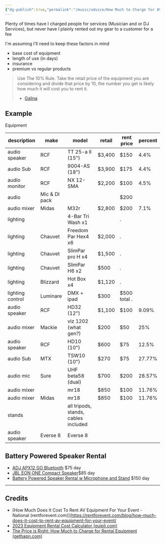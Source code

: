 ```yaml
---
{"dg-publish":true,"permalink":"/music/advice/How Much to Charge for AV Rentals/","created":"2024-07-11T17:44:09.000-05:00","updated":"2024-07-11T17:44:09.000-05:00"}
---
```


Plenty of times have I charged people for services (Musician and or DJ Services), but never have I plainly rented out my gear to a customer for a fee

I'm assuming I'll need to keep these factors in mind
- base cost of equipment 
- length of use (in days)
- insurance 
- premium vs regular products

> Use The 10% Rule. Take the retail price of the equipment you are considering and divide that price by 10, the number you get is likely how much it will cost you to rent it.
> - [Galina](https://rentforevent.com/blog/how-much-does-it-cost-to-rent-av-equipment-for-your-event/)


## Example
Equipment

| description      | make          | model                                | retail | rent price   | percent |
| ---------------- | ------------- | ------------------------------------ | ------ | ------------ | ------- |
| audio speaker    | RCF           | TT 25-a II (15")                     | $3,400 | $150         | 4.4%    |
| audio Sub        | RCF           | 9004-AS (18")                        | $3,900 | $175         | 4.4%    |
| audio monitor    | RCF           | NX 12-SMA                            | $2,200 | $100         | 4.5%    |
| audio            | Mic & DI pack |                                      |        | $200         |         |
| audio mixer      | Midas         | M32r                                 | $2,800 | $200         | 7.1%    |
| lighting         |               | 4-Bar Tri Wash   x1                  |        | .            |         |
| lighting         | Chauvet       | Freedom Par Hex4 x6                  | $2,000 | .            |         |
| lighting         | Chauvet       | SlimPar pro H              x4        | $1,500 | .            |         |
| lighting         | Chauvet       | SlimPar H6                 x2        | $500   | .            |         |
| lighting         | Blizzard      | Hot Box x4                           | $1,120 | .            |         |
| lighting control | Luminare      | DMX  + ipad                          | $300   | $500 total . |         |
| audio speaker    | RCF           | HD32 (12")                           | $1,100 | $100         | 9.09%   |
| audio mixer      | Mackie        | vlz 1202   (what gen?)               | $200   | $50          | 25%     |
| audio speaker    | RCF           | HD10 (10")                           | $600   | $75          | 12.5%   |
| audio Sub        | MTX           | TSW10 (10")                          | $270   | $75          | 27.77%  |
| audio mic        | Sure          | UHF beta58 (dual)                    | $700   | $200         | 28.57%  |
| audio mixer      |               | mr18                                 | $850   | $100         | 11.76%  |
| audio mixer      | Midas         | mr18                                 | $850   | $100         | 11.76%  |
| stands           |               | all tripods, stands, cables included |        |              |         |
| audio speaker    | Everse 8      | Everse 8                             |        |              |         |

## Battery Powered Speaker Rental
- [ADJ APX12 GO Bluetooth](https://proavrentals.net/products/rent-speaker-adj-apx12-go-bt) $75 day
- [JBL EON ONE Compact Speaker](https://rentforevent.com/product/jbl-eon-one-compact-speaker-pa-system/)$85 day
- [Battery Powered Speaker Rental w Microphone and Stand](https://www.avistarentals.com/shop/audio-sound-equipment-rentals/battery-powered-wireless-speakers/battery-powered-speaker) $150 day


---

## Credits
- [How Much Does It Cost To Rent AV Equipment For Your Event - National (rentforevent.com)](https://rentforevent.com/blog/how-much-does-it-cost-to-rent-av-equipment-for-your-event/
- [2023 Equipment Rental Cost Calculator (quipli.com)](https://quipli.com/equipment-rental-cost-calculator/)
- [The Price is Right: How Much to Charge for Rental Equipment (gethapn.com)](https://gethapn.com/resources/the-price-is-right-how-much-to-charge-for-rental-equipment/)